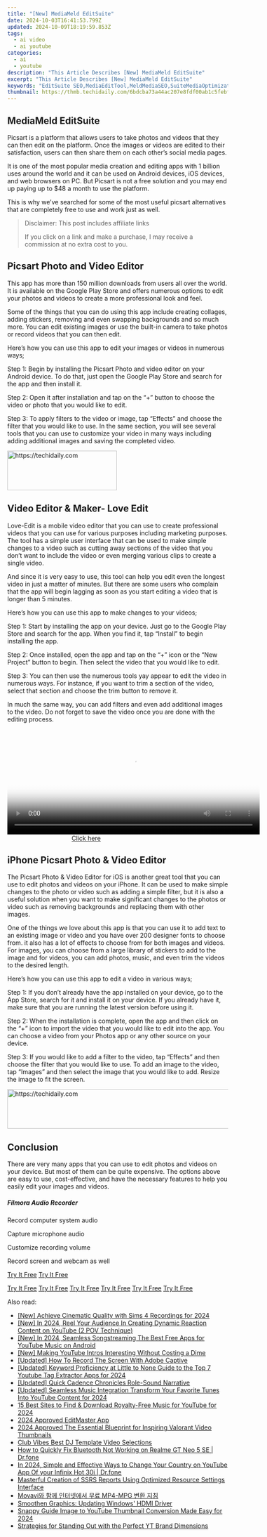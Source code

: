 ```yaml
---
title: "[New] MediaMeld EditSuite"
date: 2024-10-03T16:41:53.799Z
updated: 2024-10-09T18:19:59.853Z
tags:
  - ai video
  - ai youtube
categories:
  - ai
  - youtube
description: "This Article Describes [New] MediaMeld EditSuite"
excerpt: "This Article Describes [New] MediaMeld EditSuite"
keywords: "EditSuite SEO,MediaEditTool,MeldMediaSEO,SuiteMediaOptimization,ProfessionalEditingTools,MediaEditServices,ContentEnhancementToolkit"
thumbnail: https://thmb.techidaily.com/6bdcba73a44ac207e8fdf00ab1c5febff71a5d180b14959fd7d55488ff318cda.jpg
---
```


## MediaMeld EditSuite

Picsart is a platform that allows users to take photos and videos that they can then edit on the platform. Once the images or videos are edited to their satisfaction, users can then share them on each other’s social media pages.

It is one of the most popular media creation and editing apps with 1 billion uses around the world and it can be used on Android devices, iOS devices, and web browsers on PC. But Picsart is not a free solution and you may end up paying up to $48 a month to use the platform.

This is why we’ve searched for some of the most useful picsart alternatives that are completely free to use and work just as well.

>  Disclaimer: This post includes affiliate links
>
>  If you click on a link and make a purchase, I may receive a commission at no extra cost to you.
>

## Picsart Photo and Video Editor

This app has more than 150 million downloads from users all over the world. It is available on the Google Play Store and offers numerous options to edit your photos and videos to create a more professional look and feel.

Some of the things that you can do using this app include creating collages, adding stickers, removing and even swapping backgrounds and so much more. You can edit existing images or use the built-in camera to take photos or record videos that you can then edit.

Here’s how you can use this app to edit your images or videos in numerous ways;

Step 1: Begin by installing the Picsart Photo and video editor on your Android device. To do that, just open the Google Play Store and search for the app and then install it.

Step 2: Open it after installation and tap on the “+” button to choose the video or photo that you would like to edit.

Step 3: To apply filters to the video or image, tap “Effects” and choose the filter that you would like to use. In the same section, you will see several tools that you can use to customize your video in many ways including adding additional images and saving the completed video.

<!-- affiliate ads begin -->
<a href="https://review-au.sjv.io/c/5597632/2098705/14409" target="_top" id="2098705">
  <img src="//a.impactradius-go.com/display-ad/14409-2098705" border="0" alt="https://techidaily.com" width="250" height="90"/>
</a>
<img height="0" width="0" src="https://review-au.sjv.io/i/5597632/2098705/14409" style="position:absolute;visibility:hidden;" border="0" />
<!-- affiliate ads end -->

## Video Editor & Maker- Love Edit

Love-Edit is a mobile video editor that you can use to create professional videos that you can use for various purposes including marketing purposes. The tool has a simple user interface that can be used to make simple changes to a video such as cutting away sections of the video that you don’t want to include the video or even merging various clips to create a single video.

And since it is very easy to use, this tool can help you edit even the longest video in just a matter of minutes. But there are some users who complain that the app will begin lagging as soon as you start editing a video that is longer than 5 minutes.

Here’s how you can use this app to make changes to your videos;

Step 1: Start by installing the app on your device. Just go to the Google Play Store and search for the app. When you find it, tap “Install” to begin installing the app.

Step 2: Once installed, open the app and tap on the “+” icon or the “New Project” button to begin. Then select the video that you would like to edit.

Step 3: You can then use the numerous tools yay appear to edit the video in numerous ways. For instance, if you want to trim a section of the video, select that section and choose the trim button to remove it.

In much the same way, you can add filters and even add additional images to the video. Do not forget to save the video once you are done with the editing process.

<!-- affiliate ads begin -->
<span id="1983575">
					<video width="576" height="240" style="cursor:pointer"
           poster="//a.impactradius-go.com/display-clicktoplayimage/1983575.png"
           onclick="if(!this.playClicked){this.play();this.setAttribute('controls',true);this.playClicked=true;}">
	   <source src="//a.impactradius-go.com/display-ad/22993-1983575">
	   <img src="//a.impactradius-go.com/display-clicktoplayimage/1983575.png" style="border: none; height: 100%; width: 100%; object-fit: contain">
	</video>
	<div style="width:360px;text-align:center"><a href="javascript:window.open(decodeURIComponent('https%3A%2F%2Fhomestyler.sjv.io%2Fc%2F5597632%2F1983575%2F22993'), '_blank');void(0);">Click here</a></div>
</span>
<img height="0" width="0" src="https://imp.pxf.io/i/5597632/1983575/22993" style="position:absolute;visibility:hidden;" border="0" />
<!-- affiliate ads end -->

## iPhone Picsart Photo & Video Editor

The Picsart Photo & Video Editor for iOS is another great tool that you can use to edit photos and videos on your iPhone. It can be used to make simple changes to the photo or video such as adding a simple filter, but it is also a useful solution when you want to make significant changes to the photos or video such as removing backgrounds and replacing them with other images.

One of the things we love about this app is that you can use it to add text to an existing image or video and you have over 200 designer fonts to choose from. it also has a lot of effects to choose from for both images and videos. For images, you can choose from a large library of stickers to add to the image and for videos, you can add photos, music, and even trim the videos to the desired length.

Here’s how you can use this app to edit a video in various ways;

Step 1: If you don’t already have the app installed on your device, go to the App Store, search for it and install it on your device. If you already have it, make sure that you are running the latest version before using it.

Step 2: When the installation is complete, open the app and then click on the “+” icon to import the video that you would like to edit into the app. You can choose a video from your Photos app or any other source on your device.

Step 3: If you would like to add a filter to the video, tap “Effects” and then choose the filter that you would like to use. To add an image to the video, tap “Images” and then select the image that you would like to add. Resize the image to fit the screen.

<!-- affiliate ads begin -->
<a href="https://appsumo.8odi.net/c/5597632/1062447/7443" target="_top" id="1062447">
  <img src="//a.impactradius-go.com/display-ad/7443-1062447" border="0" alt="https://techidaily.com" width="600" height="90"/>
</a>
<img height="0" width="0" src="https://appsumo.8odi.net/i/5597632/1062447/7443" style="position:absolute;visibility:hidden;" border="0" />
<!-- affiliate ads end -->

## Conclusion

There are very many apps that you can use to edit photos and videos on your device. But most of them can be quite expensive. The options above are easy to use, cost-effective, and have the necessary features to help you easily edit your images and videos.

##### Filmora Audio Recorder

Record computer system audio

Capture microphone audio

Customize recording volume

Record screen and webcam as well

[Try It Free](https://tools.techidaily.com/wondershare/filmora/download/) [Try It Free](https://tools.techidaily.com/wondershare/filmora/download/)

[Try It Free](https://tools.techidaily.com/wondershare/filmora/download/) [Try It Free](https://tools.techidaily.com/wondershare/filmora/download/) [Try It Free](https://tools.techidaily.com/wondershare/filmora/download/) [Try It Free](https://tools.techidaily.com/wondershare/filmora/download/) [Try It Free](https://tools.techidaily.com/wondershare/filmora/download/) [Try It Free](https://tools.techidaily.com/wondershare/filmora/download/)

<ins class="adsbygoogle"
     style="display:block"
     data-ad-format="autorelaxed"
     data-ad-client="ca-pub-7571918770474297"
     data-ad-slot="1223367746"></ins>

<ins class="adsbygoogle"
     style="display:block"
     data-ad-format="autorelaxed"
     data-ad-client="ca-pub-7571918770474297"
     data-ad-slot="1223367746"></ins>

<ins class="adsbygoogle"
     style="display:block"
     data-ad-client="ca-pub-7571918770474297"
     data-ad-slot="8358498916"
     data-ad-format="auto"
     data-full-width-responsive="true"></ins>

<span class="atpl-alsoreadstyle">Also read:</span>
<div><ul>
<li><a href="https://remote-screen-capture.techidaily.com/new-achieve-cinematic-quality-with-sims-4-recordings-for-2024/"><u>[New] Achieve Cinematic Quality with Sims 4 Recordings for 2024</u></a></li>
<li><a href="https://youtube-tips.techidaily.com/n-2024-reel-your-audience-in-creating-dynamic-reaction-content-on-youtube-2-pov-technique/"><u>[New] In 2024, Reel Your Audience In Creating Dynamic Reaction Content on YouTube (2 POV Technique)</u></a></li>
<li><a href="https://youtube-tips.techidaily.com/n-2024-seamless-songstreaming-the-best-free-apps-for-youtube-music-on-android/"><u>[New] In 2024, Seamless Songstreaming The Best Free Apps for YouTube Music on Android</u></a></li>
<li><a href="https://facebook-video-footage.techidaily.com/new-making-youtube-intros-interesting-without-costing-a-dime/"><u>[New] Making YouTube Intros Interesting Without Costing a Dime</u></a></li>
<li><a href="https://video-screen-grab.techidaily.com/updated-how-to-record-the-screen-with-adobe-captive/"><u>[Updated] How To Record The Screen With Adobe Captive</u></a></li>
<li><a href="https://youtube-tips.techidaily.com/ed-keyword-proficiency-at-little-to-none-guide-to-the-top-7-youtube-tag-extractor-apps-for-2024/"><u>[Updated] Keyword Proficiency at Little to None Guide to the Top 7 Youtube Tag Extractor Apps for 2024</u></a></li>
<li><a href="https://youtube-tips.techidaily.com/ed-quick-cadence-chronicles-role-sound-narrative/"><u>[Updated] Quick Cadence Chronicles Role-Sound Narrative</u></a></li>
<li><a href="https://youtube-tips.techidaily.com/ed-seamless-music-integration-transform-your-favorite-tunes-into-youtube-content-for-2024/"><u>[Updated] Seamless Music Integration Transform Your Favorite Tunes Into YouTube Content for 2024</u></a></li>
<li><a href="https://youtube-tips.techidaily.com/st-sites-to-find-and-download-royalty-free-music-for-youtube-for-2024/"><u>15 Best Sites to Find & Download Royalty-Free Music for YouTube for 2024</u></a></li>
<li><a href="https://youtube-zero.techidaily.com/approved-editmaster-app/"><u>2024 Approved EditMaster App</u></a></li>
<li><a href="https://youtube-tips.techidaily.com/approved-the-essential-blueprint-for-inspiring-valorant-video-thumbnails/"><u>2024 Approved The Essential Blueprint for Inspiring Valorant Video Thumbnails</u></a></li>
<li><a href="https://youtube-tips.techidaily.com/vibes-best-dj-template-video-selections/"><u>Club Vibes Best DJ Template Video Selections</u></a></li>
<li><a href="https://fix-guide.techidaily.com/how-to-quickly-fix-bluetooth-not-working-on-realme-gt-neo-5-se-drfone-by-drfone-fix-android-problems-fix-android-problems/"><u>How to Quickly Fix Bluetooth Not Working on Realme GT Neo 5 SE | Dr.fone</u></a></li>
<li><a href="https://location-social.techidaily.com/in-2024-simple-and-effective-ways-to-change-your-country-on-youtube-app-of-your-infinix-hot-30i-drfone-by-drfone-virtual-android/"><u>In 2024, Simple and Effective Ways to Change Your Country on YouTube App Of your Infinix Hot 30i | Dr.fone</u></a></li>
<li><a href="https://fox-where.techidaily.com/masterful-creation-of-ssrs-reports-using-optimized-resource-settings-interface/"><u>Masterful Creation of SSRS Reports Using Optimized Resource Settings Interface</u></a></li>
<li><a href="https://discover-brilliant.techidaily.com/movavi-mp4-mpg/"><u>Movavi와 함께 인터넷에서 무료 MP4-MPG 변환 지침</u></a></li>
<li><a href="https://driver-install.techidaily.com/smoothen-graphics-updating-windows-hdmi-driver/"><u>Smoothen Graphics: Updating Windows' HDMI Driver</u></a></li>
<li><a href="https://facebook-video-share.techidaily.com/snappy-guide-image-to-youtube-thumbnail-conversion-made-easy-for-2024/"><u>Snappy Guide Image to YouTube Thumbnail Conversion Made Easy for 2024</u></a></li>
<li><a href="https://youtube-tips.techidaily.com/egies-for-standing-out-with-the-perfect-yt-brand-dimensions/"><u>Strategies for Standing Out with the Perfect YT Brand Dimensions</u></a></li>
</ul></div>

